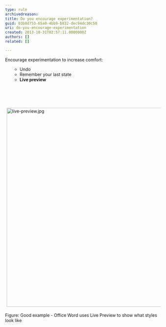 ```yaml
---
type: rule
archivedreason: 
title: Do you encourage experimentation?
guid: 03b0d753-65a0-4bb9-b832-dec94dc30c50
uri: do-you-encourage-experimentation
created: 2013-10-31T02:57:11.0000000Z
authors: []
related: []

---
```



<p>Encourage experimentation to increase comfort&#58;</p><ul><ul><li>Undo</li><li>Remember your last state</li><li>
         <strong>Live preview</strong></li></ul></ul>
<br><excerpt class='endintro'></excerpt><br>
<p>​<img alt="live-preview.jpg" src="/DesignandPresentation/RulestoBetterInterfacesGeneral/PublishingImages/live-preview.jpg" style="margin&#58;5px;width&#58;650px;" /></p><p>Figure&#58; Good example - Office Word uses Live Preview to show what styles look like</p>


